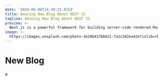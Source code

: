 ```yaml
---
date: '2024-06-06T14:30:21.915Z'
title: Amazing New Blog About NEXT JS
tagline: Amazing New Blog About NEXT JS
preview: >-
  Next.js is a powerful framework for building server-side rendered React applications. It offers server-side rendering, static site generation, dynamic routing, API routes, automatic code splitting, CSS-in-JS support, image optimization, TypeScript support, hot module replacement, and seamless deployment with Vercel. With Next.js, you can build modern, performant, and scalable web applications.
image: >-
  https://images.unsplash.com/photo-1620641788421-7a1c342ea42e?ixlib=rb-1.2.1&ixid=MnwxMjA3fDB8MHxwaG90by1wYWdlfHx8fGVufDB8fHx8&auto=format&fit=crop&w=1074&q=80
---
```

# New Blog
a